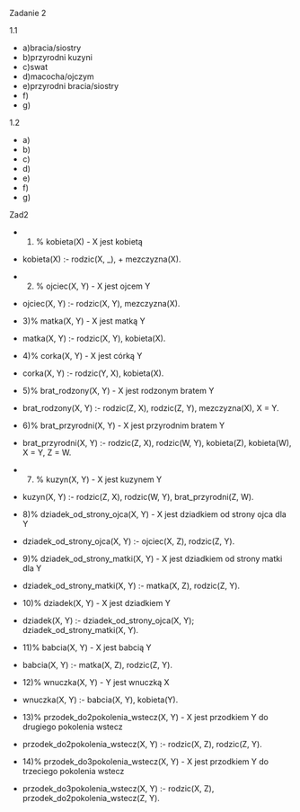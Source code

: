 Zadanie 2

1.1
- a)bracia/siostry
- b)przyrodni kuzyni
- c)swat
- d)macocha/ojczym
- e)przyrodni bracia/siostry
- f)
- g)

1.2
- a)
- b)
- c)
- d)
- e)
- f)
- g)


Zad2
- 1) % kobieta(X) - X jest kobietą
- kobieta(X) :- rodzic(X, _), \+ mezczyzna(X).
- 2) % ojciec(X, Y) - X jest ojcem Y
- ojciec(X, Y) :- rodzic(X, Y), mezczyzna(X).
- 3)% matka(X, Y) - X jest matką Y
- matka(X, Y) :- rodzic(X, Y), kobieta(X).

- 4)% corka(X, Y) - X jest córką Y
- corka(X, Y) :- rodzic(Y, X), kobieta(X).

- 5)% brat_rodzony(X, Y) - X jest rodzonym bratem Y
- brat_rodzony(X, Y) :- rodzic(Z, X), rodzic(Z, Y), mezczyzna(X), X \= Y.

- 6)% brat_przyrodni(X, Y) - X jest przyrodnim bratem Y
- brat_przyrodni(X, Y) :- rodzic(Z, X), rodzic(W, Y), kobieta(Z), kobieta(W), X \= Y, Z \= W.

- 7) % kuzyn(X, Y) - X jest kuzynem Y
- kuzyn(X, Y) :- rodzic(Z, X), rodzic(W, Y), brat_przyrodni(Z, W).

- 8)% dziadek_od_strony_ojca(X, Y) - X jest dziadkiem od strony ojca dla Y
- dziadek_od_strony_ojca(X, Y) :- ojciec(X, Z), rodzic(Z, Y).

- 9)% dziadek_od_strony_matki(X, Y) - X jest dziadkiem od strony matki dla Y
- dziadek_od_strony_matki(X, Y) :- matka(X, Z), rodzic(Z, Y).

- 10)% dziadek(X, Y) - X jest dziadkiem Y
- dziadek(X, Y) :- dziadek_od_strony_ojca(X, Y); dziadek_od_strony_matki(X, Y).

- 11)% babcia(X, Y) - X jest babcią Y
- babcia(X, Y) :- matka(X, Z), rodzic(Z, Y).

- 12)% wnuczka(X, Y) - Y jest wnuczką X
- wnuczka(X, Y) :- babcia(X, Y), kobieta(Y).

- 13)% przodek_do2pokolenia_wstecz(X, Y) - X jest przodkiem Y do drugiego pokolenia wstecz
- przodek_do2pokolenia_wstecz(X, Y) :- rodzic(X, Z), rodzic(Z, Y).

- 14)% przodek_do3pokolenia_wstecz(X, Y) - X jest przodkiem Y do trzeciego pokolenia wstecz
- przodek_do3pokolenia_wstecz(X, Y) :- rodzic(X, Z), przodek_do2pokolenia_wstecz(Z, Y).
